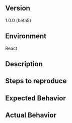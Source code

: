 <!--
  Thanks for contributing!

  FEATURE REQUEST
  ===============
  If you have a feature request remove the template below and try
  to describe is as detailed as possible including code examples, use-cases
  and perhaps pro/contra implementing it

  BUG REPPORT
  ===============
  If you found a bug please fill out the template below.
  Remove some parts if not needed, but try to be as detailed as possible
-->

## Version
1.0.0 (beta5)

## Environment
<!-- React / React Native -->
React

## Description

## Steps to reproduce

## Expected Behavior

## Actual Behavior
